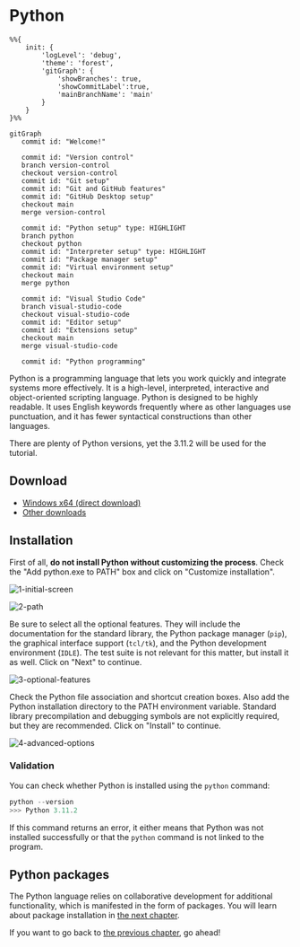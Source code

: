 # Python

```mermaid
%%{
    init: {
        'logLevel': 'debug',
        'theme': 'forest',
        'gitGraph': {
            'showBranches': true,
            'showCommitLabel':true,
            'mainBranchName': 'main'
        }
    }
}%%

gitGraph
   commit id: "Welcome!"

   commit id: "Version control"
   branch version-control
   checkout version-control
   commit id: "Git setup"
   commit id: "Git and GitHub features"
   commit id: "GitHub Desktop setup"
   checkout main
   merge version-control

   commit id: "Python setup" type: HIGHLIGHT
   branch python
   checkout python
   commit id: "Interpreter setup" type: HIGHLIGHT
   commit id: "Package manager setup"
   commit id: "Virtual environment setup"
   checkout main
   merge python

   commit id: "Visual Studio Code"
   branch visual-studio-code
   checkout visual-studio-code
   commit id: "Editor setup"
   commit id: "Extensions setup"
   checkout main
   merge visual-studio-code

   commit id: "Python programming"
```

Python is a programming language that lets you work quickly and integrate systems more effectively. It is a high-level, interpreted, interactive and object-oriented scripting language. Python is designed to be highly readable. It uses English keywords frequently where as other languages use punctuation, and it has fewer syntactical constructions than other languages.

There are plenty of Python versions, yet the 3.11.2 will be used for the tutorial.

## Download

* [Windows x64 (direct download)](https://www.python.org/ftp/python/3.11.2/python-3.11.2-amd64.exe)
* [Other downloads](https://www.python.org/downloads/release/python-3112/)

## Installation

First of all, **do not install Python without customizing the process**. Check the "Add python.exe to PATH" box and click on "Customize installation".

![1-initial-screen](/.media/python/interpreter/installers/1-initial-screen.png)

![2-path](/.media/python/interpreter/installers/2-path.png)

Be sure to select all the optional features. They will include the documentation for the standard library, the Python package manager (`pip`), the graphical interface support (`tcl/tk`), and the Python development environment (`IDLE`). The test suite is not relevant for this matter, but install it as well. Click on "Next" to continue.

![3-optional-features](/.media/python/interpreter/installers/3-optional-features.png)

Check the Python file association and shortcut creation boxes. Also add the Python installation directory to the PATH environment variable. Standard library precompilation and debugging symbols are not explicitly required, but they are recommended. Click on "Install" to continue.

![4-advanced-options](/.media/python/interpreter/installers/4-advanced-options.png)

### Validation

You can check whether Python is installed using the `python` command:

```powershell
python --version
>>> Python 3.11.2
```

If this command returns an error, it either means that Python was not installed successfully or that the `python` command is not linked to the program.

## Python packages

The Python language relies on collaborative development for additional functionality, which is manifested in the form of packages. You will learn about package installation in [the next chapter](../packages/README.md).

If you want to go back to [the previous chapter](/docs/version-control/github-desktop/README.md), go ahead!
